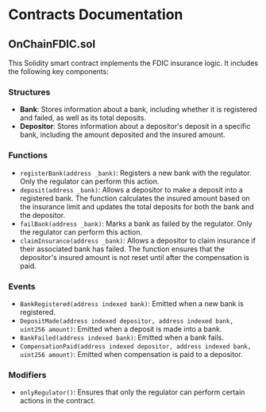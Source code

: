 # Contracts Documentation

## OnChainFDIC.sol
This Solidity smart contract implements the FDIC insurance logic. It includes the following key components:

### Structures
- **Bank**: Stores information about a bank, including whether it is registered and failed, as well as its total deposits.
- **Depositor**: Stores information about a depositor's deposit in a specific bank, including the amount deposited and the insured amount.

### Functions
- `registerBank(address _bank)`: Registers a new bank with the regulator. Only the regulator can perform this action.
- `deposit(address _bank)`: Allows a depositor to make a deposit into a registered bank. The function calculates the insured amount based on the insurance limit and updates the total deposits for both the bank and the depositor.
- `failBank(address _bank)`: Marks a bank as failed by the regulator. Only the regulator can perform this action.
- `claimInsurance(address _bank)`: Allows a depositor to claim insurance if their associated bank has failed. The function ensures that the depositor's insured amount is not reset until after the compensation is paid.

### Events
- `BankRegistered(address indexed bank)`: Emitted when a new bank is registered.
- `DepositMade(address indexed depositor, address indexed bank, uint256 amount)`: Emitted when a deposit is made into a bank.
- `BankFailed(address indexed bank)`: Emitted when a bank fails.
- `CompensationPaid(address indexed depositor, address indexed bank, uint256 amount)`: Emitted when compensation is paid to a depositor.

### Modifiers
- `onlyRegulator()`: Ensures that only the regulator can perform certain actions in the contract.